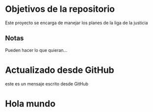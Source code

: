 # Objetivos de la repositorio

Este proyecto se encarga de manejar los planes de la liga de la justicia


## Notas
Pueden hacer lo que quieran...

# Actualizado desde GitHub

este es un mensaje escrito desde GitHub

# Hola mundo 
